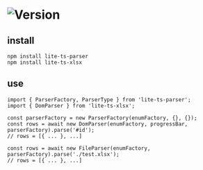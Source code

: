 # ![Version](https://img.shields.io/badge/version-1.8.2-green.svg)

## install

```
npm install lite-ts-parser
npm install lite-ts-xlsx
```

## use

```
import { ParserFactory, ParserType } from 'lite-ts-parser';
import { DomParser } from 'lite-ts-xlsx';

const parserFactory = new ParserFactory(enumFactory, {}, {});
const rows = await new DomParser(enumFactory, progressBar, parserFactory).parse('#id');
// rows = [{ ... }, ...]

const rows = await new FileParser(enumFactory, parserFactory).parse('./test.xlsx');
// rows = [{ ... }, ...]
```